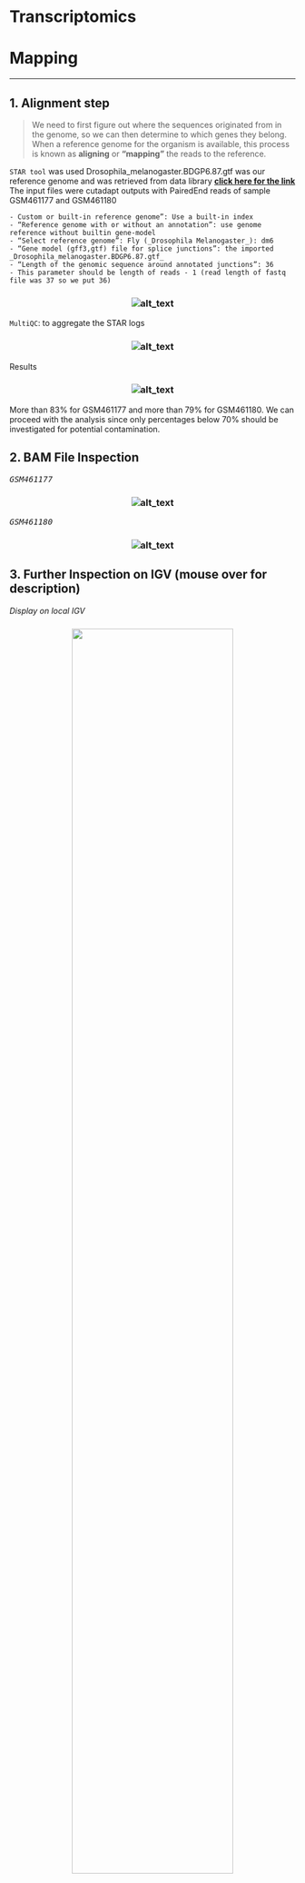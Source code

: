 # Transcriptomics

# Mapping

***
## 1. Alignment step


> We need to first figure out where the sequences originated from in the genome, so we can then determine to which genes they belong. \
> When a reference genome for the organism is available, this process is known as **aligning** or **“mapping”** the reads to the reference. 

```STAR tool``` was used 
Drosophila_melanogaster.BDGP6.87.gtf was our reference genome and was retrieved from data library
**[click here for the link](https://zenodo.org/record/4541751/files/Drosophila_melanogaster.BDGP6.87.gtf)**
 The input files were cutadapt outputs with PairedEnd reads of sample GSM461177 and GSM461180
 
    - Custom or built-in reference genome”: Use a built-in index
    - “Reference genome with or without an annotation”: use genome reference without builtin gene-model
    - “Select reference genome”: Fly (_Drosophila Melanogaster_): dm6 
    - “Gene model (gff3,gtf) file for splice junctions”: the imported _Drosophila_melanogaster.BDGP6.87.gtf_
    - “Length of the genomic sequence around annotated junctions”: 36
    - This parameter should be length of reads - 1 (read length of fastq file was 37 so we put 36)
      
 <h3 align="center">
 
 ![alt_text](output/1.jpg) 
 
</h3>
    
 ```MultiQC```: to aggregate the STAR logs
 
 <h3 align="center">
 
 ![alt_text](output/2.png)

</h3>
    
 Results
 <h3 align="center">
 
 ![alt_text](output/3.png)

</h3>
    
 More than 83% for GSM461177 and more than 79% for GSM461180. We can proceed with the analysis since only percentages below 70% should be investigated for potential contamination.
## 2. BAM File Inspection

<kbd>*GSM461177*

<h3 align="center">
 
 ![alt_text](output/4.png "GSM461177")
 
 </h3>
 
 <kbd>*GSM461180*
 
<h3 align="center">
 
 ![alt_text](output/5.png "GSM461180")
 
  </h3>
    
## 3. Further Inspection on IGV (mouse over for description)

*Display on local IGV*

<h3 align="center">

<img src="https://user-images.githubusercontent.com/71490918/130114580-8d34a23c-7255-43e7-9267-694c9ebc85f6.png" width=75% height=75%>

</h3>

*Zoom onto Chr4 loci on IGV*

<h3 align="center">

<img src="https://user-images.githubusercontent.com/71490918/130115430-f2160aa2-9dbb-4aa5-b0a5-33e19f84a301.png" width=75% height=75%>

</h3>
 
*IGV panel*

<h3 align="center">

<img src="https://user-images.githubusercontent.com/71490918/130114757-5d77f6a7-1871-4b48-9dc1-c695bab41361.png" width=75% height=75%>

</h3>
 
*Sashimi plot*

<h3 align="center">

<img src="https://user-images.githubusercontent.com/71490918/130115294-ad7ad1c1-d9bb-4c25-b5c7-7d512183c18e.png" width=75% height=75%>

</h3>
  
### Further check for the quality of the data: 
  by inspecting read duplication level, number of reads mapped to each chromosome, gene body coverage, and read distribution across features

 - **Duplicate reads**

  We observed some duplication level events in the data from our first ```MultiQC``` webpage report. 
  
<h3 align="center">

  <img src="https://user-images.githubusercontent.com/71490918/130114845-c19be5b2-2187-4741-b1db-79e0d329be8d.png" width=75% height=75%>

</h3>

These duplicate reads can come from over amplification (PCR in dependent library preparations – like with short read sequencing like illumina) or from highly-expressed genes (which is usually kept in RNA-Seq differential expression analysis).
  
```MarkDuplicates``` (on outputs of ```RNA STAR```): To check for duplicate reads
```MultiQC```: To aggregate results from both samples

  
<h3 align="center">

  <img src="https://user-images.githubusercontent.com/71490918/130114409-21dcd2de-0bb2-4b0f-b018-58fb15c69457.png" width=75% height=75%>

</h3>
  
<h3 align="center">

Results show that the sample <kbd>*GSM461177* 

has 9.2% of duplicated reads while <kbd>*GSM461180* 
  
has 10.0%.
  
</h3>

In general, up to 50% of duplication can be considered normal to obtain. So, both our samples are good.
  
- **Number of reads mapped to each chromosome**
  To check for mitochondrial contamination, sex of samples or see if any chromosome has highly expressed genes.
  
*Drosophila melanogaster* has 4 chromosomal pairs: X/Y, 2, 3, and 4. 
  
```Samtools IdxStats```: To check for the number of reads mapped to each chromosome and then ```MultiQC```: To aggregate results from both samples

<h3 align="center">

  <img src="https://user-images.githubusercontent.com/71490918/130114089-24f2f846-883d-4742-8bd6-972445bf0bde.png" width=75% height=75%>

</h3>
 
We observed that reads from both samples mapped mostly to chromosome 2 (chr2L and chr2R), 3 (chr3L and chr3R), X and a sequence that is unassigned to the reference (chrUn_CP). Only some reads mapped to mitochondrial chromosome (chrM).


<h3 align="center">

  <img src="https://user-images.githubusercontent.com/71490918/130115052-aa54ba39-c726-4396-9692-89fdc933c8a8.png" width=75% height=75%>

</h3>

Both samples a most probably from female flies.
  
- **Gene Body Coverage**

A gene body refers to the different regions of a gene. A gene has regulatory regions such as the promoter region etcetera. It is important to check if reads coverage is uniform over gene body or if there is any 5’/3’ bias. A bias towards the 5’ end of genes could indicate RNA degradation while a 3’ bias could indicate that the data is from a 3’ assay (such as PCR dependent sequencing technologies).

```Gene Body Coverage (BAM)```: To assess gene body coverage on the results of RNA STAR (i.e. .bam files) and inputting the reference gene as model (i.e. after converting the drosophila reference .gtf file to BED format using ```Convert GTF to BED12```). 
```MultiQC```: To aggregate results from both samples onto the output.

 
<h3 align="center">

  <img src="https://user-images.githubusercontent.com/71490918/130114937-aa2bfbf0-cd34-4200-a78b-71180e762d47.png" width=75% height=75%>

</h3>
  
For both samples, 

<kbd>*GSM461177*
  
<kbd>*GSM461180*
  
there is even gene coverage from 5’ to 3’ ends (despite some noise in the middle). So, no obvious bias in both samples.
  
- **Read distribution across features**

With RNA-Seq data, we expect most reads to map to exons rather than introns or intergenic regions. Before going further in counting and differential expression analysis, it may be interesting to check the distribution of reads across known gene features (exons, CDS, 5’ UTR, 3’ UTR, introns, intergenic regions). For example, a high number of reads mapping to intergenic regions may indicate the presence of DNA contamination.

```Gene Body Coverage (BAM)```: To assess read distribution and identify the position of the different gene features on the results of the annotation file parsed against an input of the reference gene in BED format (output of ```Convert GTF to BED12```).

```MultiQC```: To aggregate results from both samples onto the output.
  
<h3 align="center">

  <img src="https://user-images.githubusercontent.com/71490918/130114982-5401cc84-088b-4e01-a3af-e883f5a5eb06.png" width=75% height=75%>

</h3>

Most of the reads from both samples are mapped to exons (≥80%). Only ~2% to introns and ~4-5% to intergenic regions. This confers validity to our RNA-Seq data and mapping.
    
## 4.Counting the number of reads per annotated gene
Estimation of the strandness:
First, we used Convert GTF to BED12 Tool: to convert the GTF file to BED

<h3 align="center">
 
 ![alt_text](output/15.jpg)
 
 </h3>
    
Then Infer Experiment Tool: to determine the library strandness:

<h3 align="center">
 
![alt_text](output/16.jpg)

</h3>
    
Results: 

<h3 align="center">
 
 ![alt_text](output/17.jpg)
 
 </h3>
    
Since the two “Fractions of reads explained by” the numbers are close to each other or nearly equal, we conclude that the library is not a ```strand-specific dataset (unstranded).```
## 5. Counting reads per genes;
```FeatureCounts Tool:``` was used to count the number of reads per gene
The input files are the mapped bam files and also the annotation file which is the Drosophilla melanongaster .gtf file.

<h3 align="center">
 
 ![alt_text](output/18.jpg)
 
 </h3>
    
 ```MultiQC Tool:``` was used to aggregate the report

<h3 align="center">
 
 ![alt_text](output/19.jpg)
 
 </h3>
Results:

<h3 align="center">
 
 ![alt_text](output/20.png)
 
  </h3>
    
Around 63% of the reads have been assigned to genes: this quantity is good enough.If the percentage falls below 50%, you should investigate where your reads are mapping (inside genes or not, with IGV) and then check that the annotation corresponds to the correct reference genome version.

<h2> TEAM CONTRIBUTORS </h2>
<table>
  <tr>
   <td><strong>Mapping</strong>
   </td>
   <td>Yasmin, Dawoud, Saket, Bandana, Nirvana, Johny, Favour, Ankita, Eman
   </td>
  </tr>
  <tr>
   <td>Inspection of Mapping results
   </td>
   <td>Yasmeen, Nirvana, Dawoud, Bandana
   </td>
  </tr>
  <tr>
   <td>Counting the number of reads per annotated gene
   </td>
   <td>Yasmeen, Saket, Johny
   </td>
  </tr>
  <tr>
   <td>Estimation of the strandness
   </td>
   <td>Eman, Saket
   </td>
  </tr>
  <tr>
   <td>
Counting reads per genes


   </td>
   <td>Ankita, Favour, Nirvana
   </td>
  </tr>
  <tr>
   <td>
Creating Readme


   </td>
   <td>Saket, Yasmeen, Johny
   </td>
  </tr>
  <tr>
   <td>
Documentation


   </td>
   <td>Eman, Yasmein, Dawoud
   </td>
  </tr>
</table>



